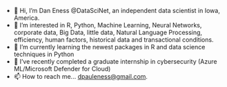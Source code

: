 - 👋 Hi, I’m Dan Eness @DataSciNet, an independent data scientist in Iowa, America.
- 👀 I’m interested in R, Python, Machine Learning, Neural Networks, corporate data, Big Data, little data, Natural Language Processing, efficiency, human factors, historical data and transactional conditions. 
- 🌱 I’m currently learning the newest packages in R and data science techniques in Python
- 💞️ I’ve recently completed a graduate internship in cybersecurity (Azure ML/Microsoft Defender for Cloud)
- 📫 How to reach me... dpauleness@gmail.com.

<!---
DataSciNet/DataSciNet is a ✨ special ✨ repository because its `README.md` (this file) appears on your GitHub profile.
You can click the Preview link to take a look at your changes.
--->
